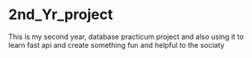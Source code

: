 # 2nd_Yr_project
This is my second year, database practicum project and also using it to learn fast api and create something fun and helpful to the sociaty
